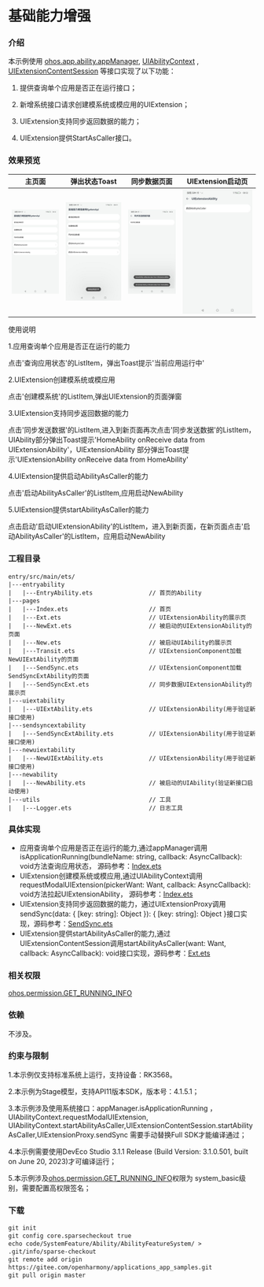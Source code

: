 # 基础能力增强

### 介绍

本示例使用  [ohos.app.ability.appManager](https://gitee.com/openharmony/docs/blob/master/zh-cn/application-dev/reference/apis-ability-kit/js-apis-app-ability-appManager-sys.md), [UIAbilityContext](https://gitee.com/openharmony/docs/blob/master/zh-cn/application-dev/reference/apis-ability-kit/js-apis-inner-application-uiAbilityContext-sys.md) , [UIExtensionContentSession](https://gitee.com/openharmony/docs/blob/master/zh-cn/application-dev/reference/apis-ability-kit/js-apis-app-ability-uiExtensionContentSession-sys.md) 等接口实现了以下功能：

1. 提供查询单个应用是否正在运行接口；

2. 新增系统接口请求创建模系统或模应用的UIExtension；

3. UIExtension支持同步返回数据的能力；

4. UIExtension提供StartAsCaller接口。

### 效果预览

|                       主页面                        |                       弹出状态Toast                       |                        同步数据页面                        |                     UIExtension启动页                     |
|:------------------------------------------------:|:-----------------------------------------------------:|:----------------------------------------------------:|:------------------------------------------------------:|
| <img src="screenshots/index.jpeg" width="270" /> | <img src="screenshots/app_status.jpeg" width="270" /> | <img src="screenshots/sync_data.jpeg" width="270" /> | <img src="screenshots/uiextension.jpeg" width="270" /> |

使用说明

1.应用查询单个应用是否正在运行的能力

点击'查询应用状态'的ListItem，弹出Toast提示'当前应用运行中'

2.UIExtension创建模系统或模应用

点击'创建模系统'的ListItem,弹出UIExtension的页面弹窗

3.UIExtension支持同步返回数据的能力

点击'同步发送数据'的ListItem,进入到新页面再次点击'同步发送数据'的ListItem，UIAbility部分弹出Toast提示'HomeAbility
onReceive data from UIExtensionAbility'，UIExtensionAbility 部分弹出Toast提示'UIExtensionAbility onReceive data from
HomeAbility'

4.UIExtension提供启动AbilityAsCaller的能力

点击'启动AbilityAsCaller'的ListItem,应用启动NewAbility

5.UIExtension提供startAbilityAsCaller的能力

点击启动'启动UIExtensionAbility'的ListItem，进入到新页面，在新页面点击'启动AbilityAsCaller'的ListItem，应用启动NewAbility

### 工程目录

```
entry/src/main/ets/
|---entryability
|   |---EntryAbility.ets				// 首页的Ability
|---pages
|   |---Index.ets						// 首页
|   |---Ext.ets							// UIExtensionAbility的展示页
|   |---NewExt.ets						// 被启动的UIExtensionAbility的页面
|   |---New.ets							// 被启动UIAbility的展示页
|   |---Transit.ets						// UIExtensionComponent加载NewUIExtAbility的页面
|   |---SendSync.ets					// UIExtensionComponent加载SendSyncExtAbility的页面
|   |---SendSyncExt.ets					// 同步数据UIExtensionAbility的展示页
|---uiextability						
|   |---UIExtAbility.ets				// UIExtensionAbility(用于验证新接口使用)
|---sendsyncextability						
|   |---SendSyncExtAbility.ets			// UIExtensionAbility(用于验证新接口使用)
|---newuiextability						
|   |---NewUIExtAbility.ets				// UIExtensionAbility(用于验证新接口使用)
|---newability
|   |---NewAbility.ets					// 被启动的UIAbility(验证新接口启动使用)
|---utils								// 工具
|   |---Logger.ets						// 日志工具
```

### 具体实现

- 应用查询单个应用是否正在运行的能力,通过appManager调用isApplicationRunning(bundleName: string, callback:
  AsyncCallback<boolean>): void方法查询应用状态， 源码参考：[Index.ets](entry/src/main/ets/pages/Index.ets)
- UIExtension创建模系统或模应用,通过UIAbilityContext调用requestModalUIExtension(pickerWant: Want, callback:
  AsyncCallback<void>): void方法拉起UIExtensionAbility， 源码参考：[Index.ets](entry/src/main/ets/pages/Index.ets)
- UIExtension支持同步返回数据的能力，通过UIExtensionProxy调用sendSync(data: { [key: string]: Object }): { [key: string]:
  Object }接口实现，源码参考：[SendSync.ets](entry/src/main/ets/pages/SendSync.ets)
- UIExtension提供startAbilityAsCaller的能力,通过UIExtensionContentSession调用startAbilityAsCaller(want: Want, callback:
  AsyncCallback<void>): void接口实现，源码参考：[Ext.ets](entry/src/main/ets/pages/Ext.ets)

### 相关权限

[ohos.permission.GET_RUNNING_INFO](https://gitee.com/openharmony/docs/blob/master/zh-cn/application-dev/security/AccessToken/permissions-for-system-apps.md#ohospermissionget_running_info)

### 依赖

不涉及。

### 约束与限制

1.本示例仅支持标准系统上运行，支持设备：RK3568。

2.本示例为Stage模型，支持API11版本SDK，版本号：4.1.5.1；

3.本示例涉及使用系统接口：appManager.isApplicationRunning ，UIAbilityContext.requestModalUIExtension,
UIAbilityContext.startAbilityAsCaller,UIExtensionContentSession.startAbilityAsCaller,UIExtensionProxy.sendSync
需要手动替换Full SDK才能编译通过；

4.本示例需要使用DevEco Studio 3.1.1 Release (Build Version: 3.1.0.501, built on June 20, 2023)才可编译运行；

5.本示例涉及[ohos.permission.GET_RUNNING_INFO](https://gitee.com/openharmony/docs/blob/master/zh-cn/application-dev/security/AccessToken/permissions-for-system-apps.md#ohospermissionget_running_info)权限为 system_basic级别，需要配置高权限签名；

### 下载

```shell
git init
git config core.sparsecheckout true
echo code/SystemFeature/Ability/AbilityFeatureSystem/ > .git/info/sparse-checkout
git remote add origin https://gitee.com/openharmony/applications_app_samples.git
git pull origin master
```

